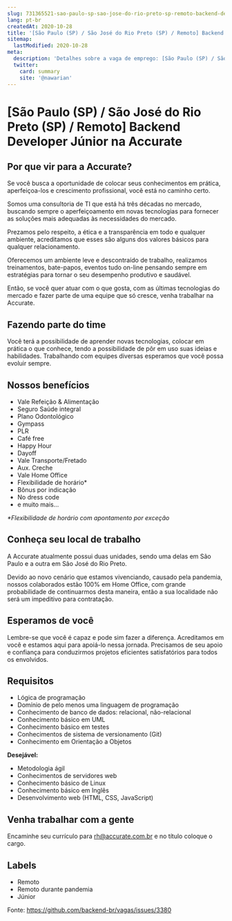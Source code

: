 ```yaml
---
slug: 731365521-sao-paulo-sp-sao-jose-do-rio-preto-sp-remoto-backend-developer-junior-na-accurate
lang: pt-br
createdAt: 2020-10-28
title: '[São Paulo (SP) / São José do Rio Preto (SP) / Remoto] Backend Developer Júnior na Accurate - Vaga de Emprego'
sitemap:
  lastModified: 2020-10-28
meta:
  description: 'Detalhes sobre a vaga de emprego: [São Paulo (SP) / São José do Rio Preto (SP) / Remoto] Backend Developer Júnior na Accurate'
  twitter:
    card: summary
    site: '@nawarian'
---
```


# [São Paulo (SP) / São José do Rio Preto (SP) / Remoto] Backend Developer Júnior na Accurate


## Por que vir para a Accurate?

Se você busca a oportunidade de colocar seus conhecimentos em prática, aperfeiçoa-los e crescimento profissional, você está no caminho certo.

Somos uma consultoria de TI que está há três décadas no mercado, buscando sempre o aperfeiçoamento em novas tecnologias para fornecer as soluções mais adequadas às necessidades do mercado.

Prezamos pelo respeito, a ética e a transparência em todo e qualquer ambiente, acreditamos que esses são alguns dos valores básicos para qualquer relacionamento.

Oferecemos um ambiente leve e descontraído de trabalho, realizamos treinamentos, bate-papos, eventos tudo on-line pensando sempre em estratégias para tornar o seu desempenho produtivo e saudável.

Então, se você quer atuar com o que gosta, com as últimas tecnologias do mercado e fazer parte de uma equipe que só cresce, venha trabalhar na Accurate.

## Fazendo parte do time
Você terá a possibilidade de aprender novas tecnologias, colocar em prática o que conhece, tendo a possibilidade de pôr em uso suas ideias e habilidades. Trabalhando com equipes diversas esperamos que você possa evoluir sempre.

## Nossos benefícios

- Vale Refeição & Alimentação
- Seguro Saúde integral
- Plano Odontológico 
- Gympass
- PLR
- Café free
- Happy Hour
- Dayoff
- Vale Transporte/Fretado
- Aux. Creche
- Vale Home Office
- Flexibilidade de horário*
- Bônus por indicação
- No dress code
- e muito mais...

_*Flexibilidade de horário com apontamento por exceção_

## Conheça seu local de trabalho
A Accurate atualmente possui duas unidades, sendo uma delas em São Paulo e a outra em São José do Rio Preto.

Devido ao novo cenário que estamos vivenciando, causado pela pandemia, nossos colaborados estão 100% em Home Office, com grande probabilidade de continuarmos desta maneira, então a sua localidade não será um impeditivo para contratação.

## Esperamos de você
Lembre-se que você é capaz e pode sim fazer a diferença.  Acreditamos em você e estamos aqui para apoiá-lo nessa jornada. Precisamos de seu apoio e confiança para conduzirmos projetos eficientes satisfatórios para todos os envolvidos.

## Requisitos

- Lógica de programação
- Domínio de pelo menos uma linguagem de programação
- Conhecimento de banco de dados: relacional, não-relacional
- Conhecimento básico em UML
- Conhecimento básico em testes
- Conhecimentos de sistema de versionamento (Git)
- Conhecimento em Orientação a Objetos

**Desejável:**

- Metodologia ágil
- Conhecimentos de servidores web
- Conhecimento básico de Linux
- Conhecimento básico em Inglês
- Desenvolvimento web (HTML, CSS, JavaScript)

## Venha trabalhar com a gente
Encaminhe seu currículo para rh@accurate.com.br e no título coloque o cargo.

## Labels

- Remoto
- Remoto durante pandemia
- Júnior

Fonte: https://github.com/backend-br/vagas/issues/3380